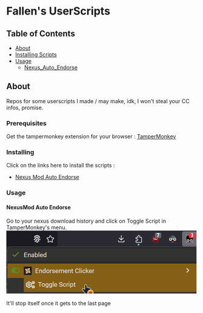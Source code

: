 # Fallen's UserScripts

## Table of Contents

- [About](#about)
- [Installing Scripts](#installing)
- [Usage](#usage)
    - [Nexus_Auto_Endorse](#script_nexus_endorse)

## About <a name = "about"></a>

Repos for some userscripts I made / may make, idk, I won't steal your CC infos, promise. 

### Prerequisites

Get the tampermonkey extension for your browser : [TamperMonkey](https://www.tampermonkey.net/)

### Installing <a name = "installing"></a>

Click on the links here to install the scripts :

* [Nexus Mod Auto Endorse](https://github.com/FallenStar08/FallenUserScripts/raw/main/NexusAutoEndorse.user.js)


### Usage <a name = "usage"></a>


#### NexusMod Auto Endorse <a name = "script_nexus_endorse"></a>
Go to your nexus download history and click on Toggle Script in TamperMonkey's menu.
![Auto Endorse Example Image](Resources/Images/AutoEndorse.png)

It'll stop itself once it gets to the last page